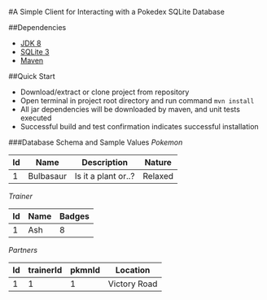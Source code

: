 #A Simple Client for Interacting with a Pokedex SQLite Database 

##Dependencies 
+ [JDK 8](http://www.oracle.com/technetwork/java/javase/downloads/jdk8-downloads-2133151.html)
+ [SQLite 3](https://www.sqlite.org/)
+ [Maven](http://maven.apache.org/index.html)

##Quick Start 
+ Download/extract or clone project from repository 
+ Open terminal in project root directory and run command `mvn install`  
+ All jar dependencies will be downloaded by maven, and unit tests executed  
+ Successful build and test confirmation indicates successful installation

###Database Schema and Sample Values
*Pokemon*  

| Id | Name      | Description         | Nature  |
|----|-----------|---------------------|---------|
| 1  | Bulbasaur | Is it a plant or..? | Relaxed |


*Trainer*

| Id | Name | Badges |
|----|------|--------|
| 1  | Ash  | 8      |


*Partners* 

| Id | trainerId | pkmnId | Location     |
|----|-----------|--------|--------------|
| 1  | 1         | 1      | Victory Road |
